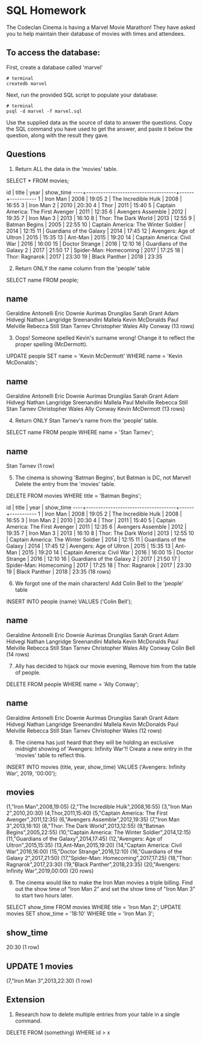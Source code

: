 # SQL Homework

The Codeclan Cinema is having a Marvel Movie Marathon! They have asked you to help maintain their database of movies with times and attendees.

## To access the database:

First, create a database called 'marvel'

```
# terminal
createdb marvel
```

Next, run the provided SQL script to populate your database:

```
# terminal
psql -d marvel -f marvel.sql
```

Use the supplied data as the source of data to answer the questions. Copy the SQL command you have used to get the answer, and paste it below the question, along with the result they gave.

## Questions

1.  Return ALL the data in the 'movies' table.

SELECT * FROM movies;

id |                title                | year | show_time
----+-------------------------------------+------+-----------
 1 | Iron Man                            | 2008 | 19:05
 2 | The Incredible Hulk                 | 2008 | 16:55
 3 | Iron Man 2                          | 2010 | 20:30
 4 | Thor                                | 2011 | 15:40
 5 | Captain America: The First Avenger  | 2011 | 12:35
 6 | Avengers Assemble                   | 2012 | 19:35
 7 | Iron Man 3                          | 2013 | 16:10
 8 | Thor: The Dark World                | 2013 | 12:55
 9 | Batman Begins                       | 2005 | 22:55
10 | Captain America: The Winter Soldier | 2014 | 12:15
11 | Guardians of the Galaxy             | 2014 | 17:45
12 | Avengers: Age of Ultron             | 2015 | 15:35
13 | Ant-Man                             | 2015 | 19:20
14 | Captain America: Civil War          | 2016 | 16:00
15 | Doctor Strange                      | 2016 | 12:10
16 | Guardians of the Galaxy 2           | 2017 | 21:50
17 | Spider-Man: Homecoming              | 2017 | 17:25
18 | Thor: Ragnarok                      | 2017 | 23:30
19 | Black Panther                       | 2018 | 23:35

2.  Return ONLY the name column from the 'people' table

SELECT name FROM people;

name         
---------------------
Geraldine Antonelli
Eric Downie
Aurimas Drungilas
Sarah Grant
Adam Hidvegi
Nathan Langridge
Sreenandini Mallela
Kevin McDonalds
Paul Melville
Rebecca Still
Stan Tarnev
Christopher Wales
Ally Conway
(13 rows)

3.  Oops! Someone spelled Kevin's surname wrong! Change it to reflect the proper spelling (McDermott).

UPDATE people SET name = 'Kevin McDermott' WHERE name = 'Kevin McDonalds';

name         
---------------------
Geraldine Antonelli
Eric Downie
Aurimas Drungilas
Sarah Grant
Adam Hidvegi
Nathan Langridge
Sreenandini Mallela
Paul Melville
Rebecca Still
Stan Tarnev
Christopher Wales
Ally Conway
Kevin McDermott
(13 rows)

4.  Return ONLY Stan Tarnev's name from the 'people' table.

SELECT name FROM people WHERE name = 'Stan Tarnev';

name     
-------------
Stan Tarnev
(1 row)

5.  The cinema is showing 'Batman Begins', but Batman is DC, not Marvel! Delete the entry from the 'movies' table.

DELETE FROM movies WHERE title = 'Batman Begins';

id |                title                | year | show_time
----+-------------------------------------+------+-----------
 1 | Iron Man                            | 2008 | 19:05
 2 | The Incredible Hulk                 | 2008 | 16:55
 3 | Iron Man 2                          | 2010 | 20:30
 4 | Thor                                | 2011 | 15:40
 5 | Captain America: The First Avenger  | 2011 | 12:35
 6 | Avengers Assemble                   | 2012 | 19:35
 7 | Iron Man 3                          | 2013 | 16:10
 8 | Thor: The Dark World                | 2013 | 12:55
10 | Captain America: The Winter Soldier | 2014 | 12:15
11 | Guardians of the Galaxy             | 2014 | 17:45
12 | Avengers: Age of Ultron             | 2015 | 15:35
13 | Ant-Man                             | 2015 | 19:20
14 | Captain America: Civil War          | 2016 | 16:00
15 | Doctor Strange                      | 2016 | 12:10
16 | Guardians of the Galaxy 2           | 2017 | 21:50
17 | Spider-Man: Homecoming              | 2017 | 17:25
18 | Thor: Ragnarok                      | 2017 | 23:30
19 | Black Panther                       | 2018 | 23:35
(18 rows)

6.  We forgot one of the main characters! Add Colin Bell to the 'people' table

INSERT INTO people (name) VALUES ('Colin Bell');

name         
---------------------
Geraldine Antonelli
Eric Downie
Aurimas Drungilas
Sarah Grant
Adam Hidvegi
Nathan Langridge
Sreenandini Mallela
Kevin McDonalds
Paul Melville
Rebecca Still
Stan Tarnev
Christopher Wales
Ally Conway
Colin Bell
(14 rows)

7.  Ally has decided to hijack our movie evening, Remove him from the table of people.

DELETE FROM people WHERE name = 'Ally Conway';

name         
---------------------
Geraldine Antonelli
Eric Downie
Aurimas Drungilas
Sarah Grant
Adam Hidvegi
Nathan Langridge
Sreenandini Mallela
Kevin McDonalds
Paul Melville
Rebecca Still
Stan Tarnev
Christopher Wales
(12 rows)

8.  The cinema has just heard that they will be holding an exclusive midnight showing of 'Avengers: Infinity War'!! Create a new entry in the 'movies' table to reflect this.

INSERT INTO movies (title, year, show_time) VALUES ('Avengers: Infinity War', 2019, '00:00');

movies                         
-------------------------------------------------------
(1,"Iron Man",2008,19:05)
(2,"The Incredible Hulk",2008,16:55)
(3,"Iron Man 2",2010,20:30)
(4,Thor,2011,15:40)
(5,"Captain America: The First Avenger",2011,12:35)
(6,"Avengers Assemble",2012,19:35)
(7,"Iron Man 3",2013,16:10)
(8,"Thor: The Dark World",2013,12:55)
(9,"Batman Begins",2005,22:55)
(10,"Captain America: The Winter Soldier",2014,12:15)
(11,"Guardians of the Galaxy",2014,17:45)
(12,"Avengers: Age of Ultron",2015,15:35)
(13,Ant-Man,2015,19:20)
(14,"Captain America: Civil War",2016,16:00)
(15,"Doctor Strange",2016,12:10)
(16,"Guardians of the Galaxy 2",2017,21:50)
(17,"Spider-Man: Homecoming",2017,17:25)
(18,"Thor: Ragnarok",2017,23:30)
(19,"Black Panther",2018,23:35)
(20,"Avengers: Infinity War",2019,00:00)
(20 rows)



9.  The cinema would like to make the Iron Man movies a triple billing. Find out the show time of "Iron Man 2" and set the show time of "Iron Man 3" to start two hours later.

SELECT show_time FROM movies WHERE title = 'Iron Man 2';
UPDATE movies SET show_time = '18:10' WHERE title = 'Iron Man 3';

show_time
-----------
20:30
(1 row)

UPDATE 1
          movies            
-----------------------------
(7,"Iron Man 3",2013,22:30)
(1 row)

## Extension

1.  Research how to delete multiple entries from your table in a single command.

DELETE FROM (something) WHERE id > x
